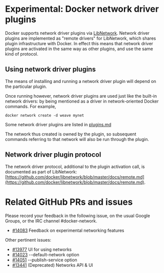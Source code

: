 # Experimental: Docker network driver plugins

Docker supports network driver plugins via 
[LibNetwork](https://github.com/docker/libnetwork). Network driver plugins are 
implemented as "remote drivers" for LibNetwork, which shares plugin 
infrastructure with Docker. In effect this means that network driver plugins 
are activated in the same way as other plugins, and use the same kind of 
protocol.

## Using network driver plugins

The means of installing and running a network driver plugin will depend on the
particular plugin.

Once running however, network driver plugins are used just like the built-in
network drivers: by being mentioned as a driver in network-oriented Docker
commands. For example,

    docker network create -d weave mynet

Some network driver plugins are listed in [plugins.md](plugins.md)

The network thus created is owned by the plugin, so subsequent commands
referring to that network will also be run through the plugin.

## Network driver plugin protocol

The network driver protocol, additional to the plugin activation call, is
documented as part of LibNetwork:
[https://github.com/docker/libnetwork/blob/master/docs/remote.md](https://github.com/docker/libnetwork/blob/master/docs/remote.md).

# Related GitHub PRs and issues

Please record your feedback in the following issue, on the usual
Google Groups, or the IRC channel #docker-network.

 - [#14083](https://github.com/docker/docker/issues/14083) Feedback on
   experimental networking features

Other pertinent issues:

 - [#13977](https://github.com/docker/docker/issues/13977) UI for using networks
 - [#14023](https://github.com/docker/docker/pull/14023) --default-network option
 - [#14051](https://github.com/docker/docker/pull/14051) --publish-service option
 - [#13441](https://github.com/docker/docker/pull/13441) (Deprecated) Networks API & UI
